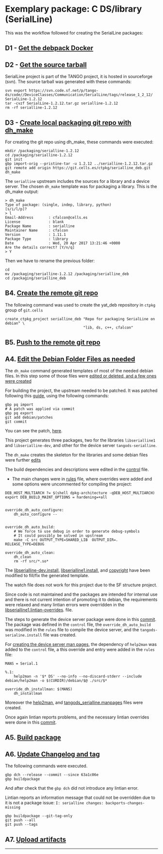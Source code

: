 # Exemplary package: C DS/library (SerialLine)

This was the workflow followed for creating the SerialLine packages:

## D1 - [Get the debpack Docker](recipe.Get_the_debpack_Docker.md)

## D2 - [Get the source tarball](recipe.Get_the_source_tarball.md)

SerialLine project is part of the TANGO project, it is hosted in sourceforge (svn). 
The source tarball was generated with these commands: 
```
svn export https://svn.code.sf.net/p/tango-ds/code//DeviceClasses/Communication/SerialLine/tags/release_1_2_12/ SerialLine-1.2.12
tar -cvzf SerialLine-1.2.12.tar.gz serialline-1.2.12
rm -rf serialline-1.2.12
``` 

## D3 - [Create local packaging git repo with dh_make](recipe.Create_local_packaging_git_repo_with_dh_make.md)

For creating the git repo using dh_make, these commands were executed:

```
mkdir /packaging/serialline-1.2.12
cd /packaging/serialline-1.2.12
git init
gbp import-orig --pristine-tar -u 1.2.12 ../serialline-1.2.12.tar.gz
git remote add origin https://git.cells.es/ctpkg/serialline_deb.git
dh_make
```

The `serialline` upstream includes the sources for a library and a device server.
The chosen `dh_make` template was for packaging a library.  This is the dh_make output:

```
> dh_make
Type of package: (single, indep, library, python)
[s/i/l/p]?
> l
Email-Address       : cfalcon@cells.es
License             : blank
Package Name        : serialline
Maintainer Name     : cfalcon
Version             : 1.11.1
Package Type        : library
Date                : Wed, 20 Apr 2017 13:21:46 +0000
Are the details correct? [Y/n/q]
> Y
```

Then we have to rename the previous folder:

```
cd
mv /packaging/serialline-1.2.12 /packaging/serialline_deb
cd /packaging/serialline_deb
```


## B4. [Create the remote git repo](recipe.Create_the_remote_git_repo.md)

The following command was used to create the yat_deb repository in 
`ctpkg` group of `git.cells` 

```
create_ctpkg_project serialline_deb "Repo for packaging SerialLine on debian" \
                                    "lib, ds, c++, cfalcon"
```

## B5. [Push to the remote git repo](recipe.Push_to_the_remote_git_repo.md)

## A4. [Edit the Debian Folder Files as needed](recipe.Edit_the_Debian_Folder_Files.md)

The `dh_make` command generated templates of most of the needed debian files.
In this step some of those files were [edited or deleted, and a few ones were created](https://git.cells.es/ctpkg/serialline_deb/commit/68e15291eee7ca359e707c634947edd34669ee3c)

For building the project, the upstream needed to be patched. It was patched
following this [guide](http://honk.sigxcpu.org/projects/git-buildpackage/manual-html/gbp.patches.html),
using the following commands:

```
gbp pq import
# A patch was applied via commit
gbp pq export
git add debian/patches
git commit
```

You can see the patch, [here](https://git.cells.es/ctpkg/serialline_deb/commit/65c8c0e11054390a467ebff5ae7cba1c1a38dff8).

This project generates three packages, two for the libraries `libserialline1` and `libserialline-dev`, and other
for the device server `tangods-serialline`.

The `dh_make` creates the skeleton for the libraries and some debian files were further [edits](https://git.cells.es/ctpkg/serialline_deb/commit/2298e40b3a23c017fa39d1e31107074bad847e15)

The build dependencies and descriptions were edited in the [control](https://git.cells.es/ctpkg/serialline_deb/commit/2298e40b3a23c017fa39d1e31107074bad847e15#58ef006ab62b83b4bec5d81fe5b32c3b4c2d1cc2)
file.


- The main changes were in [rules](https://git.cells.es/ctpkg/serialline_deb/commit/2298e40b3a23c017fa39d1e31107074bad847e15#8756c63497c8dc39f7773438edf53b220c773f67)
file, where overrides were added and some options were uncommented for compiling the project:

```
DEB_HOST_MULTIARCH ?= $(shell dpkg-architecture -qDEB_HOST_MULTIARCH)
export DEB_BUILD_MAINT_OPTIONS = hardening=+all


override_dh_auto_configure:
	dh_auto_configure --


override_dh_auto_build:
	# We force to use debug in order to generate debug-symbols
	# It could possibly be solved in upstream
	make -C src OUTPUT_TYPE=SHARED_LIB  OUTPUT_DIR=. RELEASE_TYPE=DEBUG

override_dh_auto_clean:
	dh_clean
	rm -rf src/*.so*

```

The [libserialline-dev.install](https://git.cells.es/ctpkg/serialline_deb/blob/38167e9dbcf05635558b9fab577e8a2332aab77d/debian/libserialline-dev.install),
[libserialline1.install](https://git.cells.es/ctpkg/serialline_deb/blob/38167e9dbcf05635558b9fab577e8a2332aab77d/debian/libserialline1.install),
and [copyright](https://git.cells.es/ctpkg/serialline_deb/blob/38167e9dbcf05635558b9fab577e8a2332aab77d/debian/copyright)
have been modified to fill/fix the generated template.

The watch file does not work for this project due to the SF structure project.

Since code is not maintained and the packages are intended for internal use
and there is not current intention of promoting it to debian, the requirements were relaxed
and many lintian errors were overridden in the [libserialline1.lintian-overrides](https://git.cells.es/ctpkg/serialline_deb/commit/2298e40b3a23c017fa39d1e31107074bad847e15#766694b113023c4e7233d366f2fcc21aad41c4de).
file.


The steps to generate the device server package  were  done in this [commit](https://git.cells.es/ctpkg/serialline_deb/commit/b6fdcee67ecb82dfc46f321a06728441aefaf604).
The package was defined in the `control` file, the `override_dh_auto_build` was modified in the `rules` file
to compile the device server, and the `tangods-serialine.install` file was created.

For [creating the device server man pages](https://git.cells.es/ctpkg/serialline_deb/commit/165ebe4df39953ffc1e128a58996fa8b1e7ceebd),
the dependency of `help2man` was added to the `control` file, a this override and entry were added in the `rules` file:

```
MANS = Serial.1

%.1:
	help2man -n '$* DS' --no-info --no-discard-stderr --include debian/help2man -o $(CURDIR)/debian/$@ ./src/$*

override_dh_installman: $(MANS)
	dh_installman
```

Moreover the [help2man](https://git.cells.es/ctpkg/serialline_deb/commit/165ebe4df39953ffc1e128a58996fa8b1e7ceebd#115581112935d379c61faab00a201c876f9eb468),
and [tangods_serialline.manpages](https://git.cells.es/ctpkg/serialline_deb/commit/165ebe4df39953ffc1e128a58996fa8b1e7ceebd#78e986c09b3355ce0dab7abc33843f674b1305ca) files
were created.

Once again lintian reports problems, and the necessary lintian overrides were done in this [commit](https://git.cells.es/ctpkg/serialline_deb/commit/af15f8b7927fab18f564a5e3dde64e2c433d69b2).



## A5. [Build package](recipe.Build_package.md)

## A6. [Update Changelog and tag](recipe.Update_changelog_and_tag.md)

The following commands were executed.

```
gbp dch --release --commit --since 63a1c06e
gbp buildpackage
```

And after check that the `gbp dch` did not introduce any lintian error.

Lintian reports an information message that could not be overridden due to it is not
a package issue:
`I: serialline changes: backports-changes-missing`


```
gbp buildpackage --git-tag-only 
git push --all
git push --tags

```

## A7. [Upload artifacts](recipe.Upload_artifacts.md)

------------------------------
